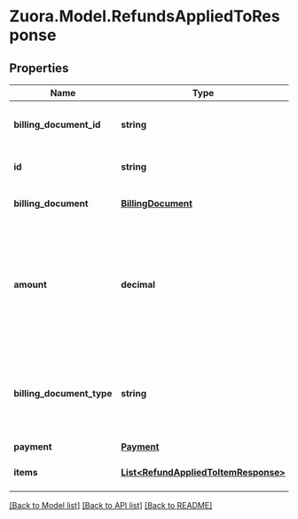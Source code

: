 
# Zuora.Model.RefundsAppliedToResponse

## Properties

Name | Type | Description | Notes
------------ | ------------- | ------------- | -------------
**billing_document_id** | **string** | Identifier of an invoice or a debit memo. | [optional] 
**id** | **string** | Identifier of the refund application. | [optional] 
**billing_document** | [**BillingDocument**](BillingDocument.md) | The related billing document. | [optional] 
**amount** | **decimal** | The amount of the payment that is applied to the specific billing document item or taxation item. | [optional] 
**billing_document_type** | **string** | The type of billing document. Can be one of the credit memo or invoice. | [optional] 
**payment** | [**Payment**](Payment.md) |  | [optional] 
**items** | [**List&lt;RefundAppliedToItemResponse&gt;**](RefundAppliedToItemResponse.md) | The related credit memo item. | [optional] 

[[Back to Model list]](../README.md#documentation-for-models)
[[Back to API list]](../README.md#documentation-for-api-endpoints)
[[Back to README]](../README.md)

